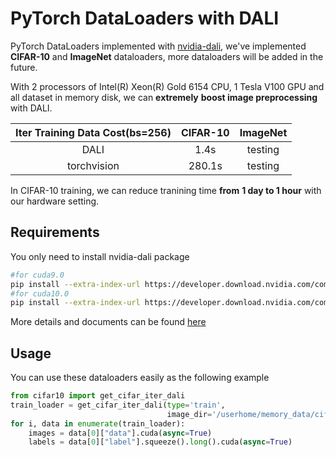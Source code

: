# PyTorch DataLoaders with DALI

PyTorch DataLoaders implemented with [nvidia-dali](https://docs.nvidia.com/deeplearning/sdk/dali-developer-guide/docs/index.html), we've implemented **CIFAR-10** and **ImageNet** dataloaders, more dataloaders will be added in the future.

With 2 processors of Intel(R) Xeon(R) Gold 6154 CPU, 1 Tesla V100 GPU and all dataset in memory disk, we can **extremely** **boost image preprocessing** with DALI.

| Iter Training Data Cost(bs=256) | CIFAR-10 | ImageNet |
| :-----------------------------: | :------: | :------: |
|              DALI               |   1.4s   | testing  |
|           torchvision           |  280.1s  | testing  |

In CIFAR-10 training, we can reduce tranining time **from** **1 day to 1 hour** with our hardware setting.

## Requirements

You only need to install nvidia-dali package

```bash
#for cuda9.0
pip install --extra-index-url https://developer.download.nvidia.com/compute/redist/cuda/9.0 nvidia-dali
#for cuda10.0
pip install --extra-index-url https://developer.download.nvidia.com/compute/redist/cuda/10.0 nvidia-dali
```

More details and documents can be found [here](https://docs.nvidia.com/deeplearning/sdk/dali-developer-guide/docs/index.html#)

## Usage

You can use these dataloaders easily as the following example

```python
from cifar10 import get_cifar_iter_dali
train_loader = get_cifar_iter_dali(type='train',
                                   image_dir='/userhome/memory_data/cifar10',                                              batch_size=256,num_threads=4)
for i, data in enumerate(train_loader):
    images = data[0]["data"].cuda(async=True)
    labels = data[0]["label"].squeeze().long().cuda(async=True)
```

